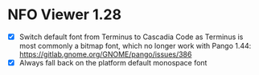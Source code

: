 NFO Viewer 1.28
===============

* [x] Switch default font from Terminus to Cascadia Code as Terminus is
      most commonly a bitmap font, which no longer work with Pango 1.44:
      <https://gitlab.gnome.org/GNOME/pango/issues/386>
* [x] Always fall back on the platform default monospace font
